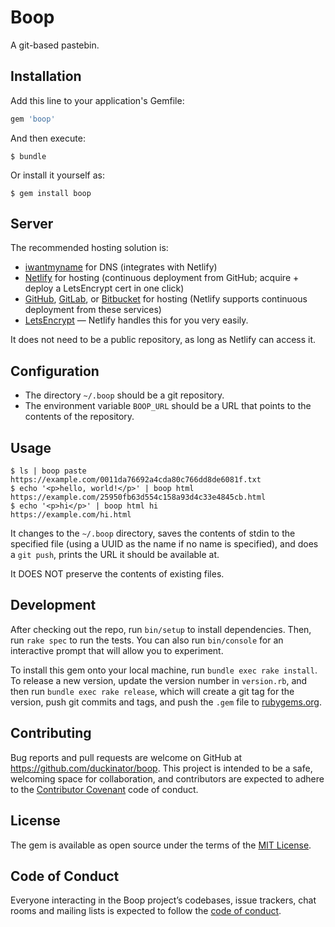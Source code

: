 # Boop

A git-based pastebin.

## Installation

Add this line to your application's Gemfile:

```ruby
gem 'boop'
```

And then execute:

    $ bundle

Or install it yourself as:

    $ gem install boop

## Server

The recommended hosting solution is:

* [iwantmyname](https://iwantmyname.com) for DNS (integrates with
  Netlify)
* [Netlify](https://netlify.com) for hosting (continuous deployment from
  GitHub; acquire + deploy a LetsEncrypt cert in one click)
* [GitHub](https://github.com), [GitLab](https://gitlab.com), or
  [Bitbucket](https://bitbucket.org) for hosting (Netlify supports
  continuous deployment from these services)
* [LetsEncrypt](https://letsencrypt.org) &mdash; Netlify handles this
  for you very easily.

It does not need to be a public repository, as long as Netlify can
access it.

## Configuration

* The directory `~/.boop` should be a git repository.
* The environment variable `BOOP_URL` should be a URL that points to the
  contents of the repository.

## Usage

```
$ ls | boop paste
https://example.com/0011da76692a4cda80c766dd8de6081f.txt
$ echo '<p>hello, world!</p>' | boop html
https://example.com/25950fb63d554c158a93d4c33e4845cb.html
$ echo '<p>hi</p>' | boop html hi
https://example.com/hi.html
```

It changes to the `~/.boop` directory, saves the contents of stdin to the
specified file (using a UUID as the name if no name is specified), and
does a `git push`, prints the URL it should be available at.

It DOES NOT preserve the contents of existing files.

## Development

After checking out the repo, run `bin/setup` to install dependencies. Then, run `rake spec` to run the tests. You can also run `bin/console` for an interactive prompt that will allow you to experiment.

To install this gem onto your local machine, run `bundle exec rake install`. To release a new version, update the version number in `version.rb`, and then run `bundle exec rake release`, which will create a git tag for the version, push git commits and tags, and push the `.gem` file to [rubygems.org](https://rubygems.org).

## Contributing

Bug reports and pull requests are welcome on GitHub at https://github.com/duckinator/boop. This project is intended to be a safe, welcoming space for collaboration, and contributors are expected to adhere to the [Contributor Covenant](http://contributor-covenant.org) code of conduct.

## License

The gem is available as open source under the terms of the [MIT License](http://opensource.org/licenses/MIT).

## Code of Conduct

Everyone interacting in the Boop project’s codebases, issue trackers, chat rooms and mailing lists is expected to follow the [code of conduct](https://github.com/duckinator/boop/blob/master/CODE_OF_CONDUCT.md).
